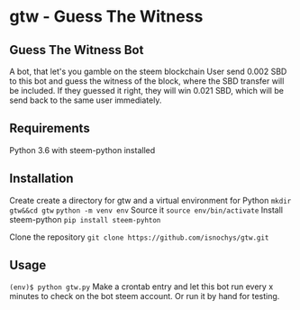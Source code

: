 # gtw - Guess The Witness
## Guess The Witness Bot
A bot, that let's you gamble on the steem blockchain
User send 0.002 SBD to this bot and guess the witness of the block, where the SBD transfer will be included.
If they guessed it right, they will win 0.021 SBD, which will be send back to the same user immediately.

## Requirements
Python 3.6 with steem-python installed

## Installation
Create create a directory for gtw and a virtual environment for Python
``mkdir gtw&&cd gtw``
``python -m venv env``
Source it
``source env/bin/activate``
Install steem-python
``pip install steem-pyhton``

Clone the repository
``git clone https://github.com/isnochys/gtw.git``

## Usage
``(env)$ python gtw.py``
Make a crontab entry and let this bot run every x minutes to check on the bot steem account.
Or run it by hand for testing.
